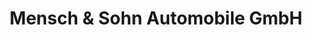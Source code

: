 ---
title: "Mensch & Sohn Automobile GmbH"
url: /seevetal/mensch-und-sohn-automobile-gmbh/
shop: Autohaus
---